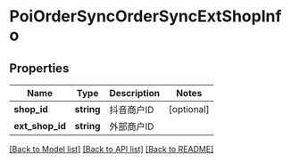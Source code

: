 # PoiOrderSyncOrderSyncExtShopInfo

## Properties
Name | Type | Description | Notes
------------ | ------------- | ------------- | -------------
**shop_id** | **string** | 抖音商户ID | [optional] 
**ext_shop_id** | **string** | 外部商户ID | 

[[Back to Model list]](../README.md#documentation-for-models) [[Back to API list]](../README.md#documentation-for-api-endpoints) [[Back to README]](../README.md)

